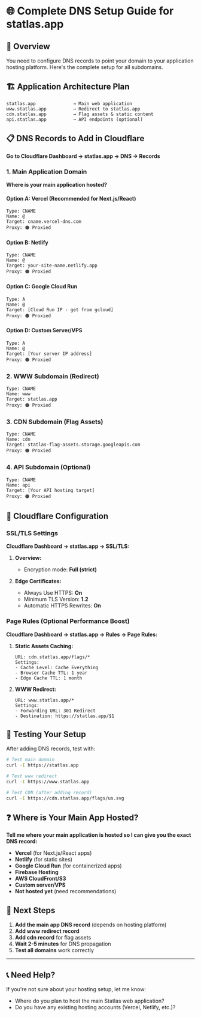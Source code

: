 # 🌐 Complete DNS Setup Guide for statlas.app

## 🎯 Overview

You need to configure DNS records to point your domain to your application hosting platform. Here's the complete setup for all subdomains.

## 🏗️ Application Architecture Plan

```
statlas.app              → Main web application
www.statlas.app          → Redirect to statlas.app
cdn.statlas.app          → Flag assets & static content
api.statlas.app          → API endpoints (optional)
```

## 📋 DNS Records to Add in Cloudflare

**Go to Cloudflare Dashboard → statlas.app → DNS → Records**

### 1. Main Application Domain

**Where is your main application hosted?**

#### Option A: Vercel (Recommended for Next.js/React)
```
Type: CNAME
Name: @
Target: cname.vercel-dns.com
Proxy: 🟠 Proxied
```

#### Option B: Netlify
```
Type: CNAME  
Name: @
Target: your-site-name.netlify.app
Proxy: 🟠 Proxied
```

#### Option C: Google Cloud Run
```
Type: A
Name: @
Target: [Cloud Run IP - get from gcloud]
Proxy: 🟠 Proxied
```

#### Option D: Custom Server/VPS
```
Type: A
Name: @
Target: [Your server IP address]
Proxy: 🟠 Proxied
```

### 2. WWW Subdomain (Redirect)
```
Type: CNAME
Name: www
Target: statlas.app
Proxy: 🟠 Proxied
```

### 3. CDN Subdomain (Flag Assets)
```
Type: CNAME
Name: cdn
Target: statlas-flag-assets.storage.googleapis.com
Proxy: 🟠 Proxied
```

### 4. API Subdomain (Optional)
```
Type: CNAME
Name: api
Target: [Your API hosting target]
Proxy: 🟠 Proxied
```

## 🔧 Cloudflare Configuration

### SSL/TLS Settings
**Cloudflare Dashboard → statlas.app → SSL/TLS:**

1. **Overview:**
   - Encryption mode: **Full (strict)**

2. **Edge Certificates:**
   - Always Use HTTPS: **On**
   - Minimum TLS Version: **1.2**
   - Automatic HTTPS Rewrites: **On**

### Page Rules (Optional Performance Boost)
**Cloudflare Dashboard → statlas.app → Rules → Page Rules:**

1. **Static Assets Caching:**
   ```
   URL: cdn.statlas.app/flags/*
   Settings:
   - Cache Level: Cache Everything
   - Browser Cache TTL: 1 year
   - Edge Cache TTL: 1 month
   ```

2. **WWW Redirect:**
   ```
   URL: www.statlas.app/*
   Settings:
   - Forwarding URL: 301 Redirect
   - Destination: https://statlas.app/$1
   ```

## 🧪 Testing Your Setup

After adding DNS records, test with:

```bash
# Test main domain
curl -I https://statlas.app

# Test www redirect  
curl -I https://www.statlas.app

# Test CDN (after adding record)
curl -I https://cdn.statlas.app/flags/us.svg
```

## ❓ Where is Your Main App Hosted?

**Tell me where your main application is hosted so I can give you the exact DNS record:**

- **Vercel** (for Next.js/React apps)
- **Netlify** (for static sites)
- **Google Cloud Run** (for containerized apps)
- **Firebase Hosting**
- **AWS CloudFront/S3**
- **Custom server/VPS**
- **Not hosted yet** (need recommendations)

## 🚀 Next Steps

1. **Add the main app DNS record** (depends on hosting platform)
2. **Add www redirect record**
3. **Add cdn record** for flag assets
4. **Wait 2-5 minutes** for DNS propagation
5. **Test all domains** work correctly

---

## 📞 Need Help?

If you're not sure about your hosting setup, let me know:
- Where do you plan to host the main Statlas web application?
- Do you have any existing hosting accounts (Vercel, Netlify, etc.)?

